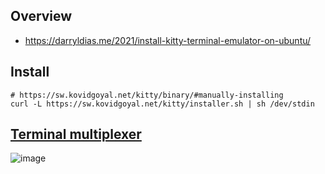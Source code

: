 ## Overview
- https://darryldias.me/2021/install-kitty-terminal-emulator-on-ubuntu/

## Install

```shell
# https://sw.kovidgoyal.net/kitty/binary/#manually-installing
curl -L https://sw.kovidgoyal.net/kitty/installer.sh | sh /dev/stdin
```

## [Terminal multiplexer](https://sw.kovidgoyal.net/kitty/overview/#layouts)

![image](https://user-images.githubusercontent.com/22516811/163237238-5ff8a54e-8d53-4ef8-87cf-c62697193cc8.png)
